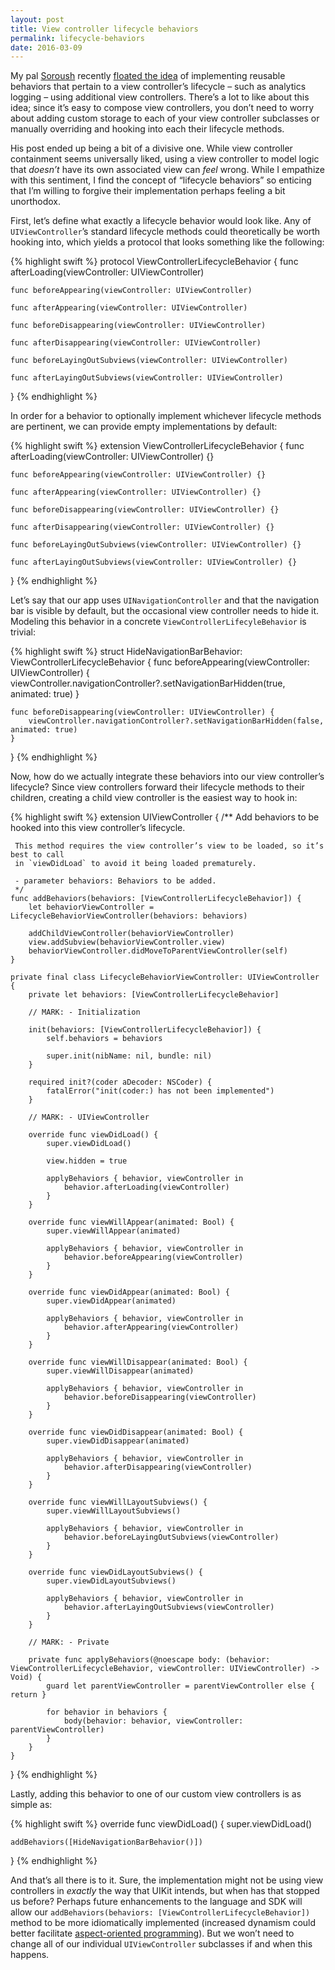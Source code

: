 ```yaml
---
layout: post
title: View controller lifecycle behaviors
permalink: lifecycle-behaviors
date: 2016-03-09
---
```


My pal [Soroush](https://twitter.com/khanlou) recently [floated the idea](http://khanlou.com/2016/02/many-controllers/) of implementing reusable behaviors that pertain to a view controller’s lifecycle – such as analytics logging – using additional view controllers. There’s a lot to like about this idea; since it’s easy to compose view controllers, you don’t need to worry about adding custom storage to each of your view controller subclasses or manually overriding and hooking into each their lifecycle methods.

His post ended up being a bit of a divisive one. While view controller containment seems universally liked, using a view controller to model logic that *doesn’t* have its own associated view can _feel_ wrong. While I empathize with this sentiment, I find the concept of “lifecycle behaviors” so enticing that I’m willing to forgive their implementation perhaps feeling a bit unorthodox.

First, let’s define what exactly a lifecycle behavior would look like. Any of `UIViewController`’s standard lifecycle methods could theoretically be worth hooking into, which yields a protocol that looks something like the following:

{% highlight swift %}
protocol ViewControllerLifecycleBehavior {
    func afterLoading(viewController: UIViewController)

    func beforeAppearing(viewController: UIViewController)

    func afterAppearing(viewController: UIViewController)

    func beforeDisappearing(viewController: UIViewController)

    func afterDisappearing(viewController: UIViewController)

    func beforeLayingOutSubviews(viewController: UIViewController)

    func afterLayingOutSubviews(viewController: UIViewController)
}
{% endhighlight %}

In order for a behavior to optionally implement whichever lifecycle methods are pertinent, we can provide empty implementations by default:

{% highlight swift %}
extension ViewControllerLifecycleBehavior {
    func afterLoading(viewController: UIViewController) {}

    func beforeAppearing(viewController: UIViewController) {}

    func afterAppearing(viewController: UIViewController) {}

    func beforeDisappearing(viewController: UIViewController) {}

    func afterDisappearing(viewController: UIViewController) {}

    func beforeLayingOutSubviews(viewController: UIViewController) {}

    func afterLayingOutSubviews(viewController: UIViewController) {}
}
{% endhighlight %}

Let’s say that our app uses `UINavigationController` and that the navigation bar is visible by default, but the occasional view controller needs to hide it. Modeling this behavior in a concrete `ViewControllerLifecyleBehavior` is trivial:

{% highlight swift %}
struct HideNavigationBarBehavior: ViewControllerLifecycleBehavior {
    func beforeAppearing(viewController: UIViewController) {
        viewController.navigationController?.setNavigationBarHidden(true, animated: true)
    }

    func beforeDisappearing(viewController: UIViewController) {
        viewController.navigationController?.setNavigationBarHidden(false, animated: true)
    }
}
{% endhighlight %}

Now, how do we actually integrate these behaviors into our view controller’s lifecycle? Since view controllers forward their lifecycle methods to their children, creating a child view controller is the easiest way to hook in:

{% highlight swift %}
extension UIViewController {
    /**
     Add behaviors to be hooked into this view controller’s lifecycle.

     This method requires the view controller’s view to be loaded, so it’s best to call
     in `viewDidLoad` to avoid it being loaded prematurely.

     - parameter behaviors: Behaviors to be added.
     */
    func addBehaviors(behaviors: [ViewControllerLifecycleBehavior]) {
        let behaviorViewController = LifecycleBehaviorViewController(behaviors: behaviors)

        addChildViewController(behaviorViewController)
        view.addSubview(behaviorViewController.view)
        behaviorViewController.didMoveToParentViewController(self)
    }

    private final class LifecycleBehaviorViewController: UIViewController {
        private let behaviors: [ViewControllerLifecycleBehavior]

        // MARK: - Initialization

        init(behaviors: [ViewControllerLifecycleBehavior]) {
            self.behaviors = behaviors

            super.init(nibName: nil, bundle: nil)
        }

        required init?(coder aDecoder: NSCoder) {
            fatalError("init(coder:) has not been implemented")
        }

        // MARK: - UIViewController

        override func viewDidLoad() {
            super.viewDidLoad()

            view.hidden = true

            applyBehaviors { behavior, viewController in
                behavior.afterLoading(viewController)
            }
        }

        override func viewWillAppear(animated: Bool) {
            super.viewWillAppear(animated)

            applyBehaviors { behavior, viewController in
                behavior.beforeAppearing(viewController)
            }
        }

        override func viewDidAppear(animated: Bool) {
            super.viewDidAppear(animated)

            applyBehaviors { behavior, viewController in
                behavior.afterAppearing(viewController)
            }
        }

        override func viewWillDisappear(animated: Bool) {
            super.viewWillDisappear(animated)

            applyBehaviors { behavior, viewController in
                behavior.beforeDisappearing(viewController)
            }
        }

        override func viewDidDisappear(animated: Bool) {
            super.viewDidDisappear(animated)

            applyBehaviors { behavior, viewController in
                behavior.afterDisappearing(viewController)
            }
        }

        override func viewWillLayoutSubviews() {
            super.viewWillLayoutSubviews()

            applyBehaviors { behavior, viewController in
                behavior.beforeLayingOutSubviews(viewController)
            }
        }

        override func viewDidLayoutSubviews() {
            super.viewDidLayoutSubviews()

            applyBehaviors { behavior, viewController in
                behavior.afterLayingOutSubviews(viewController)
            }
        }

        // MARK: - Private

        private func applyBehaviors(@noescape body: (behavior: ViewControllerLifecycleBehavior, viewController: UIViewController) -> Void) {
            guard let parentViewController = parentViewController else { return }

            for behavior in behaviors {
                body(behavior: behavior, viewController: parentViewController)
            }
        }
    }
}
{% endhighlight %}

Lastly, adding this behavior to one of our custom view controllers is as simple as:

{% highlight swift %}
override func viewDidLoad() {
    super.viewDidLoad()

    addBehaviors([HideNavigationBarBehavior()])
}
{% endhighlight %}

And that’s all there is to it. Sure, the implementation might not be using view controllers in *exactly* the way that UIKit intends, but when has that stopped us before? Perhaps future enhancements to the language and SDK will allow our `addBehaviors(behaviors: [ViewControllerLifecycleBehavior])` method to be more idiomatically implemented (increased dynamism could better facilitate [aspect-oriented programming](https://en.wikipedia.org/wiki/Aspect-oriented_programming)). But we won’t need to change all of our individual `UIViewController` subclasses if and when this happens.
